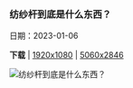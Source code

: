 ### 纺纱杆到底是什么东西？

日期：2023-01-06

**下载**  |  [1920x1080](https://cn.bing.com/th?id=OHR.Mohair_ZH-CN9435762268_1920x1080.jpg)  |  [5060x2846](https://cn.bing.com/th?id=OHR.Mohair_ZH-CN9435762268_UHD.jpg)

![纺纱杆到底是什么东西？](https://cn.bing.com/th?id=OHR.Mohair_ZH-CN9435762268_1920x1080.jpg "羊毛和马海毛纱线 (© Jurate Buiviene/Alamy)")

